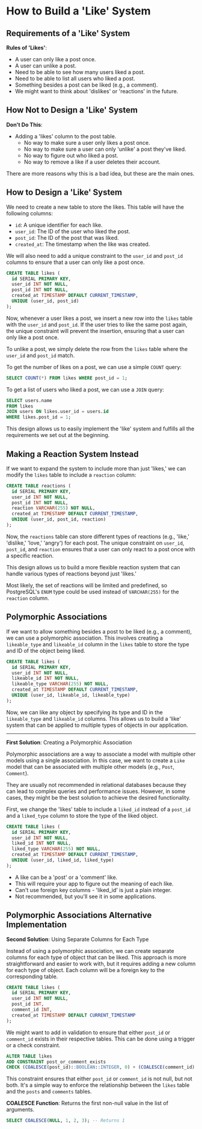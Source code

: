 # How to Build a 'Like' System

## Requirements of a 'Like' System

**Rules of 'Likes'**:

- A user can only like a post once.
- A user can unlike a post.
- Need to be able to see how many users liked a post.
- Need to be able to list all users who liked a post.
- Something besides a post can be liked (e.g., a comment).
- We might want to think about 'dislikes' or 'reactions' in the future.

## How Not to Design a 'Like' System

**Don't Do This**:

- Adding a 'likes' column to the post table.
  - No way to make sure a user only likes a post once.
  - No way to make sure a user can only 'unlike' a post they've liked.
  - No way to figure out who liked a post.
  - No way to remove a like if a user deletes their account.

There are more reasons why this is a bad idea, but these are the main ones.

## How to Design a 'Like' System

We need to create a new table to store the likes. This table will have the following columns:

- `id`: A unique identifier for each like.
- `user_id`: The ID of the user who liked the post.
- `post_id`: The ID of the post that was liked.
- `created_at`: The timestamp when the like was created.

We will also need to add a unique constraint to the `user_id` and `post_id` columns to ensure that a user can only like a post once.

```sql
CREATE TABLE likes (
  id SERIAL PRIMARY KEY,
  user_id INT NOT NULL,
  post_id INT NOT NULL,
  created_at TIMESTAMP DEFAULT CURRENT_TIMESTAMP,
  UNIQUE (user_id, post_id)
);
```

Now, whenever a user likes a post, we insert a new row into the `likes` table with the `user_id` and `post_id`. If the user tries to like the same post again, the unique constraint will prevent the insertion, ensuring that a user can only like a post once.

To unlike a post, we simply delete the row from the `likes` table where the `user_id` and `post_id` match.

To get the number of likes on a post, we can use a simple `COUNT` query:

```sql
SELECT COUNT(*) FROM likes WHERE post_id = 1;
```

To get a list of users who liked a post, we can use a `JOIN` query:

```sql
SELECT users.name
FROM likes
JOIN users ON likes.user_id = users.id
WHERE likes.post_id = 1;
```

This design allows us to easily implement the 'like' system and fulfills all the requirements we set out at the beginning.

## Making a Reaction System Instead

If we want to expand the system to include more than just 'likes,' we can modify the `likes` table to include a `reaction` column:

```sql
CREATE TABLE reactions (
  id SERIAL PRIMARY KEY,
  user_id INT NOT NULL,
  post_id INT NOT NULL,
  reaction VARCHAR(255) NOT NULL,
  created_at TIMESTAMP DEFAULT CURRENT_TIMESTAMP,
  UNIQUE (user_id, post_id, reaction)
);
```

Now, the `reactions` table can store different types of reactions (e.g., 'like,' 'dislike,' 'love,' 'angry') for each post. The unique constraint on `user_id`, `post_id`, and `reaction` ensures that a user can only react to a post once with a specific reaction.

This design allows us to build a more flexible reaction system that can handle various types of reactions beyond just 'likes.'

Most likely, the set of reactions will be limited and predefined, so PostgreSQL's `ENUM` type could be used instead of `VARCHAR(255)` for the `reaction` column.

## Polymorphic Associations

If we want to allow something besides a post to be liked (e.g., a comment), we can use a polymorphic association. This involves creating a `likeable_type` and `likeable_id` column in the `likes` table to store the type and ID of the object being liked.

```sql
CREATE TABLE likes (
  id SERIAL PRIMARY KEY,
  user_id INT NOT NULL,
  likeable_id INT NOT NULL,
  likeable_type VARCHAR(255) NOT NULL,
  created_at TIMESTAMP DEFAULT CURRENT_TIMESTAMP,
  UNIQUE (user_id, likeable_id, likeable_type)
);
```

Now, we can like any object by specifying its type and ID in the `likeable_type` and `likeable_id` columns. This allows us to build a 'like' system that can be applied to multiple types of objects in our application.

<hr>

**First Solution**: Creating a Polymorphic Association

Polymorphic associations are a way to associate a model with multiple other models using a single association. In this case, we want to create a `Like` model that can be associated with multiple other models (e.g., `Post`, `Comment`).

They are usually not recommended in relational databases because they can lead to complex queries and performance issues. However, in some cases, they might be the best solution to achieve the desired functionality.

First, we change the 'likes' table to include a `liked_id` instead of a `post_id` and a `liked_type` column to store the type of the liked object.

```sql
CREATE TABLE likes (
  id SERIAL PRIMARY KEY,
  user_id INT NOT NULL,
  liked_id INT NOT NULL,
  liked_type VARCHAR(255) NOT NULL,
  created_at TIMESTAMP DEFAULT CURRENT_TIMESTAMP,
  UNIQUE (user_id, liked_id, liked_type)
);
```

- A like can be a 'post' or a 'comment' like.
- This will require your app to figure out the meaning of each like.
- Can't use foreign key columns - 'liked_id' is just a plain integer.
- Not recommended, but you'll see it in some applications.

## Polymorphic Associations Alternative Implementation

**Second Solution**: Using Separate Columns for Each Type

Instead of using a polymorphic association, we can create separate columns for each type of object that can be liked. This approach is more straightforward and easier to work with, but it requires adding a new column for each type of object. Each column will be a foreign key to the corresponding table.

```sql
CREATE TABLE likes (
  id SERIAL PRIMARY KEY,
  user_id INT NOT NULL,
  post_id INT,
  comment_id INT,
  created_at TIMESTAMP DEFAULT CURRENT_TIMESTAMP
);
```

We might want to add in validation to ensure that either `post_id` or `comment_id` exists in their respective tables. This can be done using a trigger or a check constraint.

```sql
ALTER TABLE likes
ADD CONSTRAINT post_or_comment_exists
CHECK (COALESCE(post_id)::BOOLEAN::INTEGER, 0) + (COALESCE(comment_id)::BOOLEAN::INTEGER, 0) = 1;
```

This constraint ensures that either `post_id` or `comment_id` is not null, but not both. It's a simple way to enforce the relationship between the `likes` table and the `posts` and `comments` tables.

**COALESCE Function**: Returns the first non-null value in the list of arguments.

```sql
SELECT COALESCE(NULL, 1, 2, 3); -- Returns 1
```
